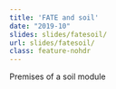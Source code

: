 ```yaml
---
title: 'FATE and soil'
date: "2019-10"
slides: slides/fatesoil/
url: slides/fatesoil/
class: feature-nohdr
---
```


Premises of a soil module
